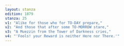 ```yaml
---
layout: stanza
edition: 1879
stanza: 25
v1: "Alike for those who for TO-DAY prepare,"
v2: "And those that after some TO-MORROW stare,"
v3: "A Muezzin from the Tower of Darkness cries,"
v4: "'Fools! your Reward is neither Here nor There.'"
---
```

